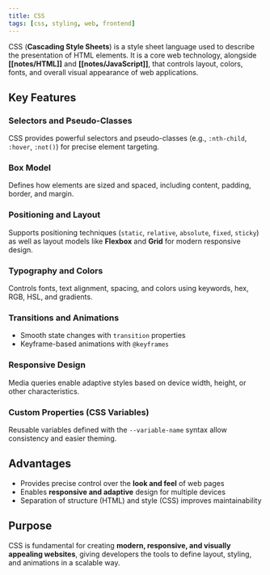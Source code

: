 ```yaml
---
title: CSS
tags: [css, styling, web, frontend]
---
```

CSS (**Cascading Style Sheets**) is a style sheet language used to describe the presentation of HTML elements. It is a core web technology, alongside **[[notes/HTML]]** and **[[notes/JavaScript]]**, that controls layout, colors, fonts, and overall visual appearance of web applications.

## Key Features
### Selectors and Pseudo-Classes
CSS provides powerful selectors and pseudo-classes (e.g., `:nth-child`, `:hover`, `:not()`) for precise element targeting.
### Box Model
Defines how elements are sized and spaced, including content, padding, border, and margin.
### Positioning and Layout
Supports positioning techniques (`static`, `relative`, `absolute`, `fixed`, `sticky`) as well as layout models like **Flexbox** and **Grid** for modern responsive design.
### Typography and Colors
Controls fonts, text alignment, spacing, and colors using keywords, hex, RGB, HSL, and gradients.
### Transitions and Animations
- Smooth state changes with `transition` properties  
- Keyframe-based animations with `@keyframes`  
### Responsive Design
Media queries enable adaptive styles based on device width, height, or other characteristics.
### Custom Properties (CSS Variables)
Reusable variables defined with the `--variable-name` syntax allow consistency and easier theming.

## Advantages
- Provides precise control over the **look and feel** of web pages  
- Enables **responsive and adaptive** design for multiple devices  
- Separation of structure (HTML) and style (CSS) improves maintainability  

## Purpose
CSS is fundamental for creating **modern, responsive, and visually appealing websites**, giving developers the tools to define layout, styling, and animations in a scalable way.
